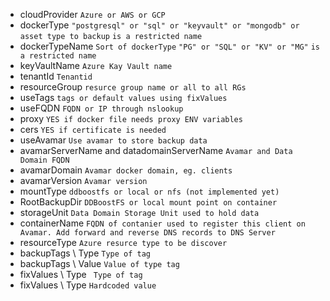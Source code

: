 - cloudProvider
``` Azure or AWS or GCP ```
- dockerType
``` "postgresql" or "sql" or "keyvault" or "mongodb" or asset type to backup ```
``` is a restricted name ```
- dockerTypeName
``` Sort of dockerType ```
``` "PG" or "SQL" or "KV" or "MG" ```
``` is a restricted name ```
- keyVaultName
``` Azure Kay Vault name ```
- tenantId
``` Tenantid ```
- resourceGroup
``` resurce group name or all to all RGs ```
- useTags
``` tags or default values using fixValues ```
- useFQDN
``` FQDN or IP through nslookup ```
- proxy
``` YES if docker file needs proxy ENV variables ```
- cers
``` YES if certificate is needed ```
- useAvamar
``` Use avamar to store backup data ```
- avamarServerName and datadomainServerName
``` Avamar and Data Domain FQDN ```
- avamarDomain
``` Avamar docker domain, eg. clients ```
- avamarVersion
``` Avamar version ```
- mountType
``` ddboostfs or local or nfs (not implemented yet) ```
- RootBackupDir
``` DDBoostFS or local mount point on container ```
- storageUnit
``` Data Domain Storage Unit used to hold data ```
- containerName
``` FQDN of contanier used to register this client on Avamar. Add forward and reverse DNS records to DNS Server ```
- resourceType
``` Azure resurce type to be discover ```
- backupTags \ Type
``` Type of tag ```
- backupTags \ Value
``` Value of type tag ```
- fixValues \ Type
``` Type of tag```
- fixValues \ Type
``` Hardcoded value ```
